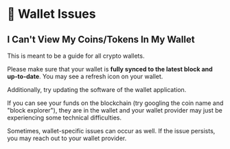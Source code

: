 # 🔬 Wallet Issues

## I Can't View My Coins/Tokens In My Wallet

This is meant to be a guide for all crypto wallets.&#x20;

Please make sure that your wallet is **fully synced to the latest block and up-to-date**. You may see a refresh icon on your wallet.

Additionally, try updating the software of the wallet application.

If you can see your funds on the blockchain (try googling the coin name and "block explorer"), they are in the wallet and your wallet provider may just be experiencing some technical difficulties.

Sometimes, wallet-specific issues can occur as well. If the issue persists, you may reach out to your wallet provider.

